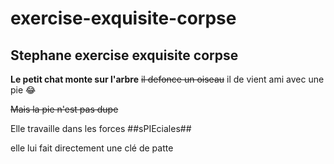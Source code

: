# exercise-exquisite-corpse
## Stephane exercise exquisite corpse
**Le petit chat monte sur l'arbre**
~~il defonce un oiseau~~
il de vient ami avec une pie :joy:

~~Mais la pie n'est pas dupe~~

Elle travaille dans les forces ##sPIEciales##

elle lui fait directement une clé de patte
